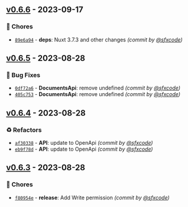 
## [v0.6.6] - 2023-09-17
### :wrench: Chores
- [`89e6a94`](https://github.com/sfxcode/nuxt-typesense/commit/89e6a9450961850aee4b02d3d52a00bb0451a876) - **deps**: Nuxt 3.7.3 and other changes *(commit by [@sfxcode](https://github.com/sfxcode))*


## [v0.6.5] - 2023-08-28
### :bug: Bug Fixes
- [`0df72a6`](https://github.com/sfxcode/nuxt-typesense/commit/0df72a62dc2642996406e3d5feded198564c03fc) - **DocumentsApi**: remove undefined *(commit by [@sfxcode](https://github.com/sfxcode))*
- [`405c753`](https://github.com/sfxcode/nuxt-typesense/commit/405c753b110764dd6e31b314081b599ef673a84d) - **DocumentsApi**: remove undefined *(commit by [@sfxcode](https://github.com/sfxcode))*


## [v0.6.4] - 2023-08-28
### :recycle: Refactors
- [`af30338`](https://github.com/sfxcode/nuxt-typesense/commit/af30338f7f0128bd5669beb17702b039b5434e83) - **API**: update to OpenApi *(commit by [@sfxcode](https://github.com/sfxcode))*
- [`eb9f78d`](https://github.com/sfxcode/nuxt-typesense/commit/eb9f78da73256938458e53f415ab1afae58de4e5) - **API**: update to OpenApi *(commit by [@sfxcode](https://github.com/sfxcode))*


## [v0.6.3] - 2023-08-28
### :wrench: Chores
- [`f80954e`](https://github.com/sfxcode/nuxt-typesense/commit/f80954e08f9aa299959a1c7e8fc8ba5d5f8d83b6) - **release**: Add Write permission *(commit by [@sfxcode](https://github.com/sfxcode))*


[v0.6.3]: https://github.com/sfxcode/nuxt-typesense/compare/v0.6.2...v0.6.3
[v0.6.4]: https://github.com/sfxcode/nuxt-typesense/compare/v0.6.3...v0.6.4
[v0.6.5]: https://github.com/sfxcode/nuxt-typesense/compare/v0.6.4...v0.6.5
[v0.6.6]: https://github.com/sfxcode/nuxt-typesense/compare/v0.6.5...v0.6.6